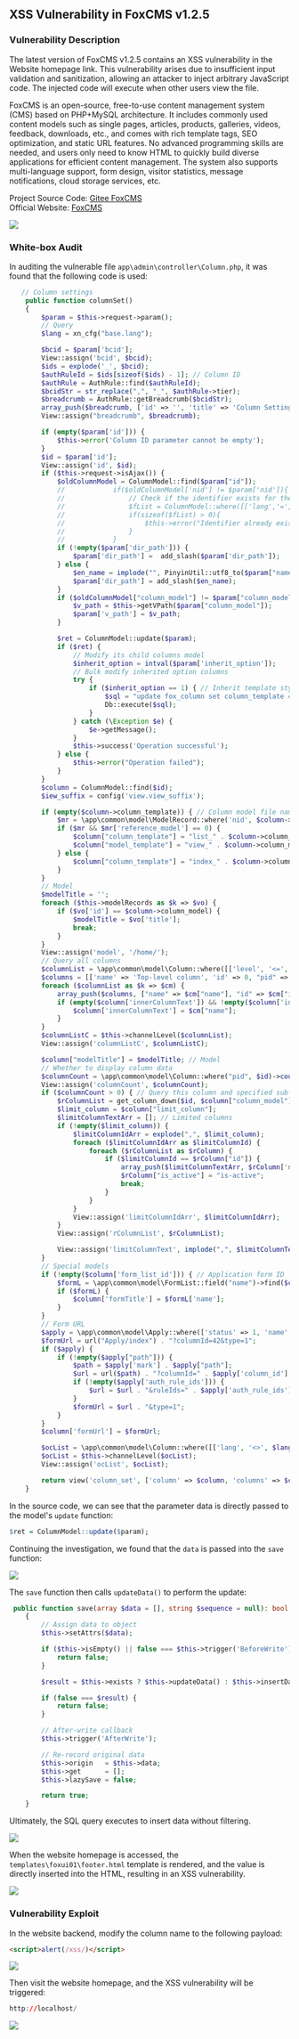 ## XSS Vulnerability in FoxCMS v1.2.5
### Vulnerability Description
The latest version of FoxCMS v1.2.5 contains an XSS vulnerability in the Website homepage link. This vulnerability arises due to insufficient input validation and sanitization, allowing an attacker to inject arbitrary JavaScript code. The injected code will execute when other users view the file.

FoxCMS is an open-source, free-to-use content management system (CMS) based on PHP+MySQL architecture. It includes commonly used content models such as single pages, articles, products, galleries, videos, feedback, downloads, etc., and comes with rich template tags, SEO optimization, and static URL features. No advanced programming skills are needed, and users only need to know HTML to quickly build diverse applications for efficient content management. The system also supports multi-language support, form design, visitor statistics, message notifications, cloud storage services, etc.

Project Source Code: [Gitee FoxCMS](https://gitee.com/qianfox/foxcms)  
Official Website: [FoxCMS](https://www.foxcms.cn/)

![](./public/a-1.png)
### White-box Audit

In auditing the vulnerable file `app\admin\controller\Column.php`, it was found that the following code is used:
```php
   // Column settings
    public function columnSet()
    {
        $param = $this->request->param();
        // Query
        $lang = xn_cfg("base.lang");

        $bcid = $param['bcid'];
        View::assign('bcid', $bcid);
        $ids = explode('_', $bcid);
        $authRuleId = $ids[sizeof($ids) - 1]; // Column ID
        $authRule = AuthRule::find($authRuleId);
        $bcidStr = str_replace(",", "_", $authRule->tier);
        $breadcrumb = AuthRule::getBreadcrumb($bcidStr);
        array_push($breadcrumb, ['id' => '', 'title' => 'Column Settings', 'name' => DIRECTORY_SEPARATOR . config('adminconfig.admin_path') . '/column/columnSet', 'url' => 'javascript:void(0)']);
        View::assign("breadcrumb", $breadcrumb);

        if (empty($param['id'])) {
            $this->error('Column ID parameter cannot be empty');
        }
        $id = $param['id'];
        View::assign('id', $id);
        if ($this->request->isAjax()) {
            $oldColumnModel = ColumnModel::find($param["id"]);
            //            if($oldColumnModel['nid'] != $param['nid']){
            //                // Check if the identifier exists for the current language
            //                $fList = ColumnModel::where([['lang','=', $lang],['nid','=',$param['nid']]])->select();
            //                if(sizeof($fList) > 0){
            //                    $this->error("Identifier already exists for the current language");
            //                }
            //            }
            if (!empty($param['dir_path'])) {
                $param['dir_path'] =  add_slash($param['dir_path']);
            } else {
                $en_name = implode("", PinyinUtil::utf8_to($param["name"])); // Column pinyin
                $param['dir_path'] = add_slash($en_name);
            }
            if ($oldColumnModel["column_model"] != $param["column_model"]) {
                $v_path = $this->getVPath($param["column_model"]);
                $param['v_path'] = $v_path;
            }

            $ret = ColumnModel::update($param);
            if ($ret) {
                // Modify its child columns model
                $inherit_option = intval($param['inherit_option']);
                // Bulk modify inherited option columns
                try {
                    if ($inherit_option == 1) { // Inherit template style 0: don't inherit; 1: inherit
                        $sql = "update fox_column set column_template = '{$param['column_template']}',model_template = '{$param['model_template']}' where FIND_IN_SET({$param['id']}, tier)>0 and id != {$param['id']} and column_model = '{$param['column_model']}'";
                        Db::execute($sql);
                    }
                } catch (\Exception $e) {
                    $e->getMessage();
                }
                $this->success('Operation successful');
            } else {
                $this->error("Operation failed");
            }
        }
        $column = ColumnModel::find($id);
        $iew_suffix = config('view.view_suffix');

        if (empty($column->column_template)) { // Column model file name
            $mr = \app\common\model\ModelRecord::where('nid', $column->column_model)->find();
            if ($mr && $mr['reference_model'] == 0) {
                $column["column_template"] = "list_" . $column->column_model . ".{$iew_suffix}";
                $column["model_template"] = "view_" . $column->column_model . ".{$iew_suffix}";
            } else {
                $column["column_template"] = "index_" . $column->column_model . ".{$iew_suffix}";
            }
        }
        // Model
        $modelTitle = '';
        foreach ($this->modelRecords as $k => $vo) {
            if ($vo['id'] == $column->column_model) {
                $modelTitle = $vo['title'];
                break;
            }
        }
        View::assign('model', '/home/');
        // Query all columns
        $columnList = \app\common\model\Column::where([['level', '<=', 3], ['lang', '=', $this->getMyLang()]])->order('level asc')->select();
        $columns = [['name' => 'Top-level column', 'id' => 0, "pid" => 0]];
        foreach ($columnList as $k => $cm) {
            array_push($columns, ["name" => $cm["name"], "id" => $cm["id"]]);
            if (empty($column['innerColumnText']) && !empty($column['inner_column']) && ($column['inner_column'] == $cm["id"])) {
                $column['innerColumnText'] = $cm["name"];
            }
        }
        $columnListC = $this->channelLevel($columnList);
        View::assign('columnListC', $columnListC);

        $column["modelTitle"] = $modelTitle; // Model
        // Whether to display column data
        $columnCount = \app\common\model\Column::where("pid", $id)->count();
        View::assign('columnCount', $columnCount);
        if ($columnCount > 0) { // Query this column and specified sub-columns
            $rColumnList = get_column_down($id, $column["column_model"]);
            $limit_column = $column["limit_column"];
            $limitColumnTextArr = []; // Limited columns
            if (!empty($limit_column)) {
                $limitColumnIdArr = explode(",", $limit_column);
                foreach ($limitColumnIdArr as $limitColumnId) {
                    foreach ($rColumnList as $rColumn) {
                        if ($limitColumnId == $rColumn["id"]) {
                            array_push($limitColumnTextArr, $rColumn['name']);
                            $rColumn["is_active"] = "is-active";
                            break;
                        }
                    }
                }
                View::assign('limitColumnIdArr', $limitColumnIdArr);
            }
            View::assign('rColumnList', $rColumnList);

            View::assign('limitColumnText', implode(",", $limitColumnTextArr));
        }
        // Special models
        if (!empty($column['form_list_id'])) { // Application form ID
            $formL = \app\common\model\FormList::field("name")->find($column['form_list_id']);
            if ($formL) {
                $column['formTitle'] = $formL['name'];
            }
        }
        // Form URL
        $apply = \app\common\model\Apply::where(['status' => 1, 'name' => 'Custom Form'])->find();
        $formUrl = url("Apply/index") . "?columnId=42&type=1";
        if ($apply) {
            if (!empty($apply["path"])) {
                $path = $apply['mark'] . $apply["path"];
                $url = url($path) . "?columnId=" . $apply['column_id'];
                if (!empty($apply['auth_rule_ids'])) {
                    $url = $url . "&ruleIds=" . $apply['auth_rule_ids'];
                }
                $formUrl = $url . "&type=1";
            }
        }
        $column['formUrl'] = $formUrl;

        $ocList = \app\common\model\Column::where([['lang', '<>', $lang], ['column_model', '=', $column['column_model']]])->order('level asc')->order('sort asc')->select();
        $ocList = $this->channelLevel($ocList);
        View::assign('ocList', $ocList);

        return view('column_set', ['column' => $column, 'columns' => $columns, "activepath" => $this->relativeTemplateHtml]);
    }
```
In the source code, we can see that the parameter data is directly passed to the model's `update` function:
```r
$ret = ColumnModel::update($param);
```


Continuing the investigation, we found that the `data` is passed into the `save` function:

![](./public/d-1.png)

The `save` function then calls `updateData()` to perform the update:

```php
 public function save(array $data = [], string $sequence = null): bool
    {
        // Assign data to object
        $this->setAttrs($data);

        if ($this->isEmpty() || false === $this->trigger('BeforeWrite')) {
            return false;
        }

        $result = $this->exists ? $this->updateData() : $this->insertData($sequence);

        if (false === $result) {
            return false;
        }

        // After-write callback
        $this->trigger('AfterWrite');

        // Re-record original data
        $this->origin   = $this->data;
        $this->get      = [];
        $this->lazySave = false;

        return true;
    }
```

Ultimately, the SQL query executes to insert data without filtering.

![](./public/d-2.png)


When the website homepage is accessed, the `templates\foxui01\footer.html` template is rendered, and the value is directly inserted into the HTML, resulting in an XSS vulnerability.

![](./public/d-3.png)


### Vulnerability Exploit

In the website backend, modify the column name to the following payload:

```html
<script>alert(/xss/)</script>
```
![](./public/d-4.png)


Then visit the website homepage, and the XSS vulnerability will be triggered:

```r
http://localhost/
```

![](./public/d-5.png)
